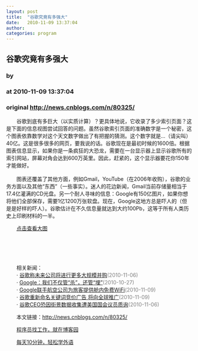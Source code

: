```yaml
---
layout: post
title:  "谷歌究竟有多强大"
date:   2010-11-09 13:37:04
author: 
categories: program
---
```


## 谷歌究竟有多强大
### by 
### at 2010-11-09 13:37:04
### original <http://news.cnblogs.com/n/80325/>

<p>　　谷歌到底有多巨大（以实质计算）？更具体地说，它收录了多少索引页面？这是下面的信息视图尝试回答的问题。虽然谷歌索引页面的准确数字是一个秘密，这个图表依靠数学对这个天文数字做出了有把握的猜测。这个数字就是...（请尖叫）40亿。这是很多很多的网页，要我说的话。谷歌现在是最初时候的1600倍。根据图表信息显示，如果你是一条疯狂的大恐龙，需要在一台显示器上显示谷歌所有的索引网站，屏幕对角会达到600万英里。因此，赶紧的，这个显示器要花你150年才能做好。<br>      <br>　　图表还覆盖了其他方面，例如Gmail，YouTube（在2006年收购），谷歌的业务方面以及其他“东西”（一些事实）。迷人的花边新闻，Gmail当前存储量相当于17.4亿灌满的CD光盘。另一个耐人寻味的信息：Google有150亿图片，如果你想将他们全部保存，需要1亿1200万张软盘。现在，Google这地方总是吓人的（但是是好样的吓人）。谷歌估计在不久信息量就达到大约100Pb，这等于所有人类历史上印刷材料的一半。 </p>
<p>　　<a href="http://pic003.cnblogs.com/2010/66372/201011/2010110913342049.jpg">点击查看大图</a></p>
<p style="text-align:center"><img src="http://pic003.cnblogs.com/2010/66372/201011/2010110913351138.jpg" alt=""></p>
<p style="text-align:center"><img src="http://pic003.cnblogs.com/2010/66372/201011/2010110913351774.jpg" alt=""></p>
<p style="text-align:center"><img src="http://pic003.cnblogs.com/2010/66372/201011/2010110913353192.jpg" alt=""></p>
<p style="text-align:center"><img src="http://pic003.cnblogs.com/2010/66372/201011/2010110913354460.jpg" alt=""></p><p><br>　　相关新闻：<br>　　· <a href="http://news.cnblogs.com/n/79974/">谷歌称未来公司将进行更多大规模并购</a><span style="color:gray">(2010-11-06)</span><br>　　· <a href="http://news.cnblogs.com/n/78721/">Google：我们不仅管“杀”，还管“埋”</a><span style="color:gray">(2010-10-27)</span><br>　　· <a href="http://news.cnblogs.com/n/80243/">Google联手航空公司为旅客提供舱内免费WiFi</a><span style="color:gray">(2010-11-09)</span><br>　　· <a href="http://news.cnblogs.com/n/80290/">谷歌重新命名关键词竞价广告 将向全球推广</a><span style="color:gray">(2010-11-09)</span><br>　　· <a href="http://news.cnblogs.com/n/79998/">谷歌CEO恐因街景数据收集遭美国国会议员质询</a><span style="color:gray">(2010-11-06)</span><br></p><p>　　本文链接：<a href="http://news.cnblogs.com/n/80325/">http://news.cnblogs.com/n/80325/</a></p><p>　　<a href="http://job.cnblogs.com">程序员找工作，就在博客园</a></p><p>　　<a href="http://a4.yeshj.com/rd/34138/">每天10分钟，轻松学外语</a></p><img src="http://news.cnblogs.com/news/rssclick.aspx?id=80325" width="1" height="1" alt="">
